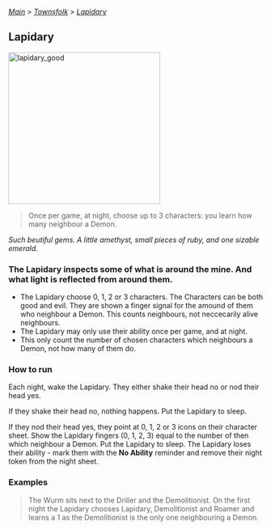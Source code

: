 [*Main*](https://github.com/PowerofMoll/Mining-Timing---A-fancreation-to-Blood-on-the-Clocktower/blob/main) > [_Townsfolk_](https://github.com/PowerofMoll/Mining-Timing---A-fancreation-to-Blood-on-the-Clocktower/blob/main/Townsfolk/README.md) > [_Lapidary_](https://github.com/PowerofMoll/Mining-Timing---A-fancreation-to-Blood-on-the-Clocktower/blob/main/Townsfolk/Lapidary/README.md)

## Lapidary
<img src="https://github.com/user-attachments/assets/b8cc4dcb-569a-47d1-af7c-79492e5388c5" alt="lapidary_good" width="300" height="300">

> Once per game, at night, choose up to 3 characters: you learn how many neighbour a Demon.

*Such beutiful gems. A little amethyst, small pieces of ruby, and one sizable emerald.*

### **The Lapidary inspects some of what is around the mine. And what light is reflected from around them.**
- The Lapidary choose 0, 1, 2 or 3 characters. The Characters can be both good and evil. They are shown a finger signal for the amound of them who neighbour a Demon. This counts neighbours, not neccecarily alive neighbours.
- The Lapidary may only use their ability once per game, and at night.
- This only count the number of chosen characters which neighbours a Demon, not how many of them do.

### How to run
Each night, wake the Lapidary. They either shake their head no or nod their head yes. 

If they shake their head no, nothing happens. Put the Lapidary to sleep.

If they nod their head yes, they point at 0, 1, 2 or 3 icons on their character sheet. Show the Lapidary fingers (0, 1, 2, 3) equal to the number of then which neighbour a Demon. Put the Lapidary to sleep. The Lapidary loses their ability - mark them with the **No Ability** reminder and remove their night token from the night sheet.

### Examples
> The Wurm sits next to the Driller and the Demolitionist. On the first night the Lapidary chooses Lapidary, Demolitionist and Roamer and learns a 1 as the Demolitionist is the only one neighbouring a Demon.
